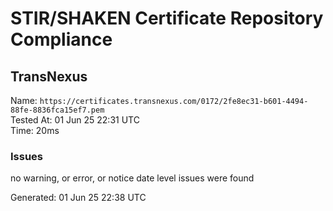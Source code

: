 # STIR/SHAKEN Certificate Repository Compliance

## TransNexus

Name: `https://certificates.transnexus.com/0172/2fe8ec31-b601-4494-88fe-8836fca15ef7.pem`\
Tested At: 01 Jun 25 22:31 UTC\
Time: 20ms

### Issues

no warning, or error, or notice date level issues were found

Generated: 01 Jun 25 22:38 UTC